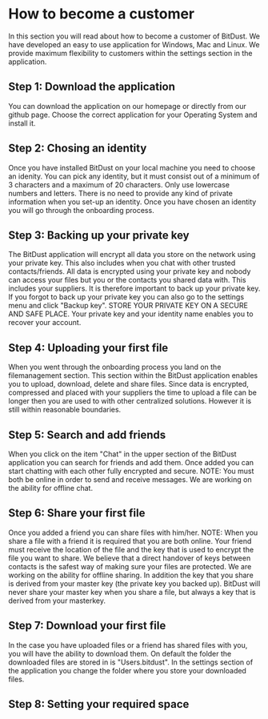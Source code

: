 # How to become a customer

In this section you will read about how to become a customer of BitDust. We have developed an easy to use application for
Windows, Mac and Linux. We provide maximum flexibility to customers within the settings section in the application. 

## Step 1: Download the application

You can download the application on our homepage or directly from our github page. Choose the correct application for your
Operating System and install it.

## Step 2: Chosing an identity

Once you have installed BitDust on your local machine you need to choose an idenity. You can pick any identity, but it must
consist out of a minimum of 3 characters and a maximum of 20 characters. Only use lowercase numbers and letters. There is no need
to provide any kind of private information when you set-up an identity. Once you have chosen an identity you will go through the
onboarding process.

## Step 3: Backing up your private key

The BitDust application will encrypt all data you store on the network using your private key. This also includes when you chat
with other trusted contacts/friends. All data is encrypted using your private key and nobody can access your files but you or
the contacts you shared data with. This includes your suppliers. It is therefore important to back up your private key. If you forgot
to back up your private key you can also go to the settings menu and click "Backup key". STORE YOUR PRIVATE KEY ON A SECURE AND SAFE
PLACE. Your private key and your identity name enables you to recover your account. 

## Step 4: Uploading your first file

When you went through the onboarding process you land on the filemanagement section. This section within the BitDust application 
enables you to upload, download, delete and share files. Since data is encrypted, compressed and placed with your suppliers the time
to upload a file can be longer then you are used to with other centralized solutions. However it is still within reasonable boundaries.

## Step 5: Search and add friends

When you click on the item "Chat" in the upper section of the BitDust application you can search for friends and add them. Once added
you can start chatting with each other fully encrypted and secure. NOTE: You must both be online in order to send and receive messages.
We are working on the ability for offline chat. 

## Step 6: Share your first file

Once you added a friend you can share files with him/her. NOTE: When you share a file with a friend it is required that you are both 
online. Your friend must receive the location of the file and the key that is used to encrypt the file you want to share. We believe
that a direct handover of keys between contacts is the safest way of making sure your files are protected. We are working on the 
ability for offline sharing. In addition the key that you share is derived from your master key (the private key you backed up). 
BitDust will never share your master key when you share a file, but always a key that is derived from your masterkey.

## Step 7: Download your first file

In the case you have uploaded files or a friend has shared files with you, you will have the ability to download them. On default the 
folder the downloaded files are stored in is "Users\.bitdust". In the settings section of the application you change the folder where
you store your downloaded files.

## Step 8: Setting your required space


